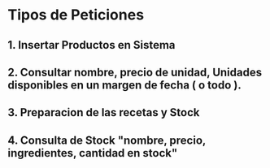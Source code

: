 # Tipos de  Peticiones
## 1. Insertar Productos en Sistema
## 2. Consultar nombre, precio de unidad, Unidades disponibles en un margen de fecha ( o todo ).
## 3. Preparacion de las recetas y Stock 
## 4. Consulta de Stock "nombre, precio, ingredientes, cantidad en stock"   